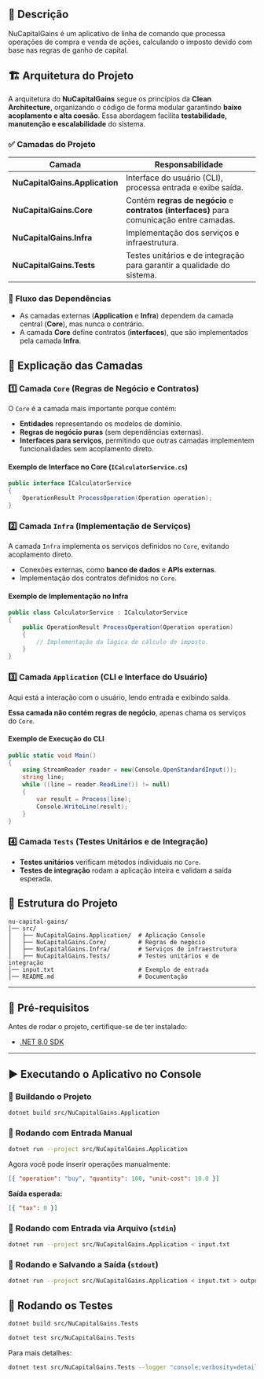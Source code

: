 ## 📌 Descrição

NuCapitalGains é um aplicativo de linha de comando que processa operações de compra e venda de ações, calculando o imposto devido com base nas regras de ganho de capital.

## 🏗 **Arquitetura do Projeto**

A arquitetura do **NuCapitalGains** segue os princípios da **Clean Architecture**, organizando o código de forma modular garantindo **baixo acoplamento e alta coesão**. Essa abordagem facilita **testabilidade, manutenção e escalabilidade** do sistema.

### ✅ **Camadas do Projeto**

| Camada                         | Responsabilidade                                                                          |
| ------------------------------ | ----------------------------------------------------------------------------------------- |
| **NuCapitalGains.Application** | Interface do usuário (CLI), processa entrada e exibe saída.                               |
| **NuCapitalGains.Core**        | Contém **regras de negócio** e **contratos (interfaces)** para comunicação entre camadas. |
| **NuCapitalGains.Infra**       | Implementação dos serviços e infraestrutura.                                              |
| **NuCapitalGains.Tests**       | Testes unitários e de integração para garantir a qualidade do sistema.                    |

### 🔹 **Fluxo das Dependências**

- As camadas externas (**Application** e **Infra**) dependem da camada central (**Core**), mas nunca o contrário.
- A camada **Core** define contratos (**interfaces**), que são implementados pela camada **Infra**.

## 🔎 **Explicação das Camadas**

### **1️⃣ Camada `Core` (Regras de Negócio e Contratos)**

O `Core` é a camada mais importante porque contém:

- **Entidades** representando os modelos de domínio.
- **Regras de negócio puras** (sem dependências externas).
- **Interfaces para serviços**, permitindo que outras camadas implementem funcionalidades sem acoplamento direto.

#### Exemplo de Interface no Core (`ICalculatorService.cs`)

```csharp
public interface ICalculatorService
{
    OperationResult ProcessOperation(Operation operation);
}
```

### **2️⃣ Camada `Infra` (Implementação de Serviços)**

A camada `Infra` implementa os serviços definidos no `Core`, evitando acoplamento direto.

- Conexões externas, como **banco de dados** e **APIs externas**.
- Implementação dos contratos definidos no `Core`.

#### Exemplo de Implementação no Infra

```csharp
public class CalculatorService : ICalculatorService
{
    public OperationResult ProcessOperation(Operation operation)
    {
        // Implementação da lógica de cálculo de imposto.
    }
}
```

### **3️⃣ Camada `Application` (CLI e Interface do Usuário)**

Aqui está a interação com o usuário, lendo entrada e exibindo saída.

**Essa camada não contém regras de negócio**, apenas chama os serviços do `Core`.

#### Exemplo de Execução do CLI

```csharp
public static void Main()
{
    using StreamReader reader = new(Console.OpenStandardInput());
    string line;
    while ((line = reader.ReadLine()) != null)
    {
        var result = Process(line);
        Console.WriteLine(result);
    }
}
```

### **4️⃣ Camada `Tests` (Testes Unitários e de Integração)**

- **Testes unitários** verificam métodos individuais no `Core`.
- **Testes de integração** rodam a aplicação inteira e validam a saída esperada.

## 📂 **Estrutura do Projeto**

```
nu-capital-gains/
│── src/
│   ├── NuCapitalGains.Application/  # Aplicação Console
│   ├── NuCapitalGains.Core/         # Regras de negócio
│   ├── NuCapitalGains.Infra/        # Serviços de infraestrutura
│   ├── NuCapitalGains.Tests/        # Testes unitários e de integração
│── input.txt                        # Exemplo de entrada
│── README.md                        # Documentação
```

---

## 📌 **Pré-requisitos**

Antes de rodar o projeto, certifique-se de ter instalado:

- [.NET 8.0 SDK](https://dotnet.microsoft.com/en-us/download/dotnet/8.0)

---

## ▶️ **Executando o Aplicativo no Console**

### 🔹 **Buildando o Projeto**

```sh
dotnet build src/NuCapitalGains.Application
```

### 🔹 **Rodando com Entrada Manual**

```sh
dotnet run --project src/NuCapitalGains.Application
```

Agora você pode inserir operações manualmente:

```json
[{ "operation": "buy", "quantity": 100, "unit-cost": 10.0 }]
```

**Saída esperada:**

```json
[{ "tax": 0 }]
```

### 🔹 **Rodando com Entrada via Arquivo (`stdin`)**

```sh
dotnet run --project src/NuCapitalGains.Application < input.txt
```

### 🔹 **Rodando e Salvando a Saída (`stdout`)**

```sh
dotnet run --project src/NuCapitalGains.Application < input.txt > output.txt
```

## 🧪 **Rodando os Testes**

```sh
dotnet build src/NuCapitalGains.Tests
```

```sh
dotnet test src/NuCapitalGains.Tests
```

Para mais detalhes:

```sh
dotnet test src/NuCapitalGains.Tests --logger "console;verbosity=detailed"
```
